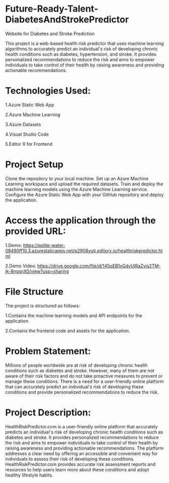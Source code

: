 # Future-Ready-Talent-DiabetesAndStrokePredictor
Website for Diabetes and Stroke Prediction

This project is a web-based health risk predictor that uses machine learning algorithms to accurately predict an individual's risk of developing chronic health conditions such as diabetes, hypertension, and stroke. It provides personalized recommendations to reduce the risk and aims to empower individuals to take control of their health by raising awareness and providing actionable recommendations.

# Technologies Used:

  1.Azure Static Web App
  
  2.Azure Machine Learning
  
  3.Azure Datasets
  
  4.Visual Studio Code
  
  5.Editor X for Frontend
  
# Project Setup
Clone the repository to your local machine.
Set up an Azure Machine Learning workspace and upload the required datasets.
Train and deploy the machine learning models using the Azure Machine Learning service.
Configure the Azure Static Web App with your GitHub repository and deploy the application.

# Access the application through the provided URL: 

  1.Demo: https://polite-water-08490ff10.3.azurestaticapps.net/p2908yuti.editorx.io/healthriskpredictor.html
  
  2.Demo Video: https://drive.google.com/file/d/145oEB1xGdyUIRaZyis2TM-jk-8ngsnX0/view?usp=sharing


# File Structure
The project is structured as follows:

  1.Contains the machine learning models and API endpoints for the application.
  
  2.Contains the frontend code and assets for the application.
  
# Problem Statement: 

Millions of people worldwide are at risk of developing chronic health conditions such as diabetes and stroke.
However, many of them are not aware of their risk factors and do not take proactive measures to prevent or manage these conditions. 
There is a need for a user-friendly online platform that can accurately predict an individual's risk of developing these conditions 
and provide personalized recommendations to reduce the risk.

# Project Description: 

HealthRiskPredictor.com is a user-friendly online platform that accurately predicts an individual's risk of developing 
chronic health conditions such as diabetes and stroke. It provides personalized recommendations to reduce the risk and aims to empower 
individuals to take control of their health by raising awareness and providing actionable recommendations. The platform addresses a clear 
need by offering an accessible and convenient way for individuals to assess their risk of developing these conditions. HealthRiskPredictor.com 
provides accurate risk assessment reports and resources to help users learn more about these conditions and adopt healthy lifestyle habits.
